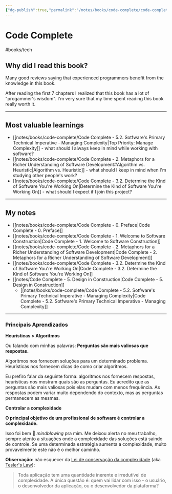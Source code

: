 ```yaml
---
{"dg-publish":true,"permalink":"/notes/books/code-complete/code-complete/"}
---
```



# Code Complete

#books/tech 

## Why did I read this book?

Many good reviews saying that experienced programmers benefit from the knowledge in this book.

After reading the first 7 chapters I realized that this book has a lot of "progammer's wisdom". I'm very sure that my time spent reading this book really worth it.

---

## Most valuable learnings

- [[notes/books/code-complete/Code Complete - 5.2. Sotfware's Primary Technical Imperative - Managing Complexity\|Top Priority: Manage Complexity]] - what should I always keep in mind while working with software?
- [[notes/books/code-complete/Code Complete - 2. Metaphors for a Richer Understanding of Software Development#Algorithm vs. Heuristic\|Algorithm vs. Heuristic]] - what should I keep in mind when I'm studying other people's work?
- [[notes/books/code-complete/Code Complete - 3.2. Determine the Kind of Software You're Working On\|Determine the Kind of Software You're Working On]] - what should I expect if I join this project?


---

## My notes

- [[notes/books/code-complete/Code Complete - 0. Preface\|Code Complete - 0. Preface]]
- [[notes/books/code-complete/Code Complete - 1. Welcome to Software Construction\|Code Complete - 1. Welcome to Software Construction]]
- [[notes/books/code-complete/Code Complete - 2. Metaphors for a Richer Understanding of Software Development\|Code Complete - 2. Metaphors for a Richer Understanding of Software Development]]
- [[notes/books/code-complete/Code Complete - 3.2. Determine the Kind of Software You're Working On\|Code Complete - 3.2. Determine the Kind of Software You're Working On]]
- [[notes/Code Complete - 5. Design in Construction\|Code Complete - 5. Design in Construction]]
    - [[notes/books/code-complete/Code Complete - 5.2. Sotfware's Primary Technical Imperative - Managing Complexity\|Code Complete - 5.2. Sotfware's Primary Technical Imperative - Managing Complexity]]


---

### Principais Aprendizados

**Heurísticas > Algoritmos**

Ou falando com minhas palavras: **Perguntas são mais valiosas que respostas.**

Algoritmos nos fornecem soluções para um determinado problema. Heurísticas nos fornecem dicas de como criar algoritmos.

Eu prefiro falar da seguinte forma: algoritmos nos fornecem respostas, heurísticas nos mostram quais são as perguntas. Eu acredito que as perguntas são mais valiosas pois elas mudam com menos frequência. As respostas podem variar muito dependendo do contexto, mas as perguntas permanecem as mesmas.

**Controlar a complexidade**

**O principal objetivo de um profissional de software é controlar a complexidade.**

Isso foi bem 🤯 *mindblowing* pra mim. Me deixou alerta no meu trabalho, sempre atento a situações onde a complexidade das soluções está saindo de controle. Se uma determinada estratégia aumenta a complexidade, muito provavelmente este não é o melhor caminho.

**Observação**: não esquecer da [Lei de conservação da complexidade](https://en.wikipedia.org/wiki/Law_of_conservation_of_complexity) (aka [Tesler's Law](https://www.uxtoast.com/ux-laws/teslers-law)):

> Toda aplicação tem uma quantidade inerente e irredutível de complexidade. A única questão é: quem vai lidar com isso - o usuário, o desenvolvedor da aplicação, ou o desenvolvedor da plataforma?


